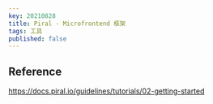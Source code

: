 ```yaml
---
key: 20210828
title: Piral - Microfrontend 框架
tags: 工具
published: false
---
```



## 

## Reference

https://docs.piral.io/guidelines/tutorials/02-getting-started